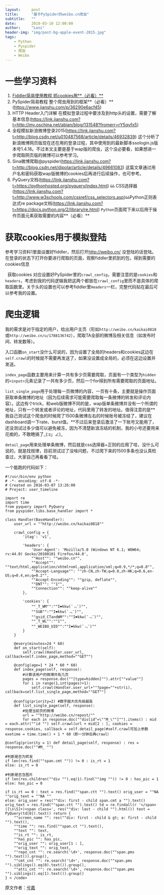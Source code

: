 ```yaml
---
layout:     post
title:      "基于PySpider的weibo.cn爬虫"
subtitle:   ""
date:       2018-03-10 12:00:00
author:     "Loni"
header-img: "img/post-bg-apple-event-2015.jpg"
tags:
    - Python
    - Pyspider
    - 爬虫
    - Weibo
---
```

# 一些学习资料

1.  [Fiddler简易使用教程 抓cookies用**（必看）**](https://link.jianshu.com?t=http://xijiacs.lofter.com/post/1d96cd64_a0f4013)
2.  PySpider简易教程 整个爬虫用到的框架**（必看）**(https://www.jianshu.com/p/36290e6acf45)
3.  HTTP Header入门详解 在模拟登录过程中要涉及到http头的设置，需要了解基本信息(https://link.jianshu.com?t=http://my.oschina.net/abian/blog/131548?fromerr=rY5qyfx5)
4.  全程模拟新浪微博登录2015(https://link.jianshu.com?t=http://blog.csdn.net/u010487568/article/details/46932839) 这个分析了新浪微博网页版现在还在用的登录过程，其中使用到的最新脚本ssologin.js版本号1.4.18。不过本文主要是基于wap版的爬虫，这个没必要看，如果想进一步爬取网页版的微博可以参考学习。
5.  Sina微博爬取@pyspider(https://link.jianshu.com?t=http://blog.csdn.net/dipolar/article/details/49661083) 这篇文章通过用户名和密码获取wap版微博的cookies后再进行后续操作，也可参考。
6.  PyQuery文档(https://link.jianshu.com?t=https://pythonhosted.org/pyquery/index.html) `&&` CSS选择器(https://link.jianshu.com?t=http://www.w3schools.com/cssref/css_selectors.asp)`&&`Python正则表达式re package文档(https://link.jianshu.com?t=https://docs.python.org/2/library/re.html)
    `Python`页面爬下来以后用于操作页面元素获取需要的内容**（必看）**

# 获取cookies用于模拟登陆

参考学习资料1里面设置好fiddler，然后打开<a>http://weibo.cn/</a> 没登陆的话登陆。在登录的状态下打开你要进行爬取的页面，观察fiddler里抓到的包，得到需要的cookies信息

   获取cookies
对应设置好PySpider里的`crawl_config`，需要注意的是`cookies`和`headers`，考虑到我的代码逻辑我把这两个都放在`crawl_config`里而不是具体的爬取函数里。关于头的设置也可以参考fiddler里`Headers`一栏，完整代码贴在最后可以参考我的设置。

# 爬虫逻辑

我的需求是对于指定的用户，给出用户主页（形如`http://weibo.cn/kaikai0818`或`http://weibo.cn/u/1788136742`），爬取TA全部的微博及相关信息（如发布时间、转发数等）。

入口函数`on_start`没什么可说的，因为设置了全局的headers和cookies这边在`self.crawl`的时候就不需要再发送了，如果没设置成全局的，必须在这边设置并发送。

`index_page`函数主要用来计算一共有多少页需要爬取，页面有一个类型为`hidden`的`<input>`元素记录了一共有多少页，然后一个for得到所有需要爬取的页面地址。

`list_single_page`用于处理每一页微博的内容，一页有十条，主要就是操作页面获取单条微博的地址（因为后续需求可能需要爬取每一条微博的转发和评论内容）。这边有个trick，和web版微博不同的是，wap版单条微博并没有一个所谓的地址，只有一个转发或者评论的地址，代码里用了转发的地址。值得注意的是**我自己测试这个爬虫的时候爬了1500条微博左右的时候账号被冻结了，建议在dashboard调一下rate、burst值。**不过后来登录后激活了一下账号又能用了，还没测试过多少值可以避免被冻，因为不清楚新浪冻结的机制，我的小号还要用来花痴的，不敢瞎搞了_(:з」∠)_

`detail_page`用来处理单条微博，然后就是css选择器+正则的应用了哇，没什么可说的，就是找规律，目前测试过了没啥问题，不过爬下来的1500多条也没认真检查过，大家自己再看看了哇。

一个能跑的代码如下：

```
#!/usr/bin/env python
# -*- encoding: utf-8 -*-
# Created on 2016-03-07 13:26:00
# Project: user_timeline

import re
import time
from pyquery import PyQuery
from pyspider.libs.base_handler import *

class Handler(BaseHandler):
    user_url = ""http://weibo.cn/kaikai0818""

    crawl_config = {
        'itag': 'v1',

        'headers': {
            'User-Agent': 'Mozilla/5.0 (Windows NT 6.1; WOW64; rv:44.0) Gecko/20100101 Firefox/44.0',
            ""Host"": ""weibo.cn"",
            ""Accept"": ""text/html,application/xhtml+xml,application/xml;q=0.9,*/*;q=0.8"",
            ""Accept-Language"": ""zh-CN,zh-TW;q=0.8,zh-HK;q=0.6,en-US;q=0.4,en;q=0.2"",
            ""Accept-Encoding"": ""gzip, deflate"",
            ""DNT"": ""1"",
            ""Connection"": ""keep-alive""
        },

        'cookies': {
            ""_T_WM"":""I❤kkw(¯﹃¯)"",
            ""SUB"":""I❤kkw(¯﹃¯)"",
            ""gsid_CTandWM"":""I❤kkw(¯﹃¯)"",
            ""_T_WL"":""1"",
            ""_WEIBO_UID"":""I❤kkw(¯﹃¯)"" 
        }
    }

    @every(minutes=24 * 60)
    def on_start(self):        
        self.crawl(Handler.user_url, callback=self.index_page,method=""GET"")   

    @config(age=1 * 24 * 60 * 60)        
    def index_page(self, response):
        #计算该用户的微博共有几页
        pages = response.doc(""[type=hidden]"").attr[""value""]            
        for i in range(1,int(pages)+1):
            self.crawl(Handler.user_url+""?page=""+str(i), callback=self.list_single_page,method=""GET"")

    @config(priority=2) #数字越大优先级越高
    def list_single_page(self, response):
        #处理当前页的微博        
        url = ""http://weibo.cn/repost/""
        for each in response.doc(""div[id^=\""M_\""]"").items() : mid = each.attr(""id "") self.crawl(url + mid[2 : ], cookies = response.cookies, callback = self.detail_page)#self.crawl可加上参数exetime = time.time() + 1 * 60（即一分钟后再crawl）

@config(priority = 1) def detail_page(self, response) : res = response.doc(""#M_ "")

#判断是否为转发
if len(res.find(""span.cmt "")) != 0 : is_rt = 1
else: is_rt = 0

#判断是否含图片
if len(res.children(""div "").eq(1).find(""img "")) != 0 : has_pic = 1
else: has_pic = 0

if is_rt == 0 : text = res.find(""span.ctt "").text() orig_user = ""NA ""orig_text = ""NA ""
else: orig_user = res(""div: first - child span.cmt a "").text() orig_text = res.find(""span.ctt "").text() td = re.findall(r '</span>([\s\S]+)<span class=', res(""div: last - child "").html()) text = PyQuery(td[0]).text() return {
    ""screen_name "": res(""div: first - child & gt; a: first - child "").text(),
    ""time "": res.find(""span.ct "").text(),
    ""text "": text,
    ""is_rt "": is_rt,
    ""has_pic "": has_pic,
    ""orig_user "": orig_user[1 : ],
    ""orig_text "": orig_text,
    ""repo_cnt "": re.search('\d+', response.doc(""span.pms "").text()).group(),
    ""cmt_cnt "": re.search('\d+', response.doc(""span.pms "").siblings().eq(0).text()).group(),
    ""atti_cnt "": re.search('\d+', response.doc(""span.pms "").siblings().eq(1).text()).group()
} < /code>
```

原文作者：[兮嘉](https://www.jianshu.com/p/c15102a6eb21)